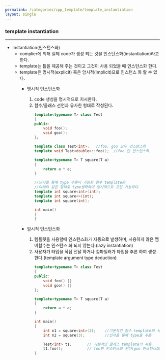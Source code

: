 ```yaml
---
permalink: /categories/cpp_template/template_instantiation
layout: single
---
```

### template instantiation
---
- Instantiation(인스턴스화)
    - complier에 의해 실제 code가 생성 되는 것을 인스턴스화(instantiation)라고 한다.
    - template는 틀을 제공해 주는 것이고 그것이 사용 되었을 때 인스턴스화 한다.
    - template은 명시적(explicit) 혹은 암시적(implicit)으로 인스턴스 화 할 수 있다.
        - 명시적 인스턴스화
            1. code 생성을 명시적으로 지시한다.
            2. 함수/클래스 선언과 유사한 형태로 작성된다.
                ```cpp
                template<typename T> class Test
                {
                public:
                    void foo();
                    void goo();
                };

                template class Test<int>;   //foo, goo 모두 인스턴스화
                template void Test<double>::foo();  //foo 만 인스턴스화

                template<typename T> T square(T a)
                {
                    return a * a;
                }

                //인자를 통해 type 추론이 가능한 함수 template은
                //아래와 같은 형태로 type생략하여 명시적으로 표현 가능하다.
                template int square<int>(int);
                template int square<>(int);
                template int square(int);   
                
                int main() 
                {
                }
                ```

        - 암시적 인스턴스화
            1. 템플릿을 사용할때 인스턴스화가 자동으로 발생하며, 사용하지 않은 멤버함수는 인스턴스 화 되지 않는다.(lazy instantiation)
            2. 사용자가 타입을 직접 전달 하거나 컴파일러가 타입을 추론 하여 생성한다.(template argument type deduction)
                ```cpp
                template<typename T> class Test
                {
                public:
                    void foo() {}
                    void goo() {}
                };

                template<typename T> T square(T a)
                {
                    return a * a;
                }

                int main()
                {
                    int n1 = square<int>(3);    //기본적인 함수 template의 사용
                    int n2 = square(3);         //인자를 통해 type을 추론

                    Test<int> t1;       // 기본적인 클래스 template의 사용
                    t1.foo();           // foo만 인스턴스화 된다(goo 인스턴스화x)(lazy instantiation)
                }
                ```